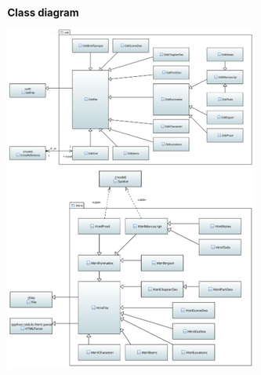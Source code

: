 ## Class diagram

![odt write package class diagram](../../../docs/img/odt_package_class_diagram.svg)
![odt read package class diagram](../../../docs/img/html_package_class_diagram.svg)


